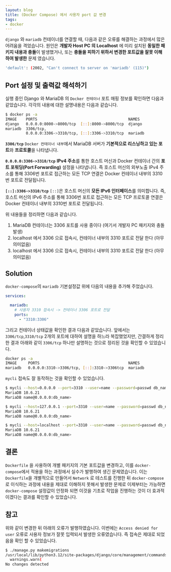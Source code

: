 ```yaml
---
layout: blog
title: (Docker Compose) 에서 사용자 port 값 변경
tags:
- docker
---
```


`django` 와 `mariadb` 컨테이너를 연결할 때, 다음과 같은 오류를 해결하는 과정에서 많은 어려움을 격었습니다. 원인은 **개발자 Host PC 의 Localhost** 에 미리 설치된 **동일한 패키지 내용과 충돌**이 발생했거나, 또는 **충돌을 피하기 위하서 변경한 포트값을 잘못 이해하여 발생한** 문제 였습니다.
```bash
'default': (2002, "Can't connect to server on 'mariadb' (115)") 
```

## Port 설정 및 출력값 해석하기
실행 중인 Django 와 MariaDB 의 `Docker 컨테이너` 포트 매핑 정보를 확인하면 다음과 같았습니다. 각각의 내용에 대한 설명내용은 다음과 같습니다.
```bash
$ docker ps -a
IMAGE    PORTS                                        NAMES
django   0.0.0.0:8000->8000/tcp  [::]:8000->8000/tcp  django
mariadb  3306/tcp,           
         0.0.0.0:3306->3310/tcp, [::]:3306->3310/tcp  mariadb
```

**`3306/tcp`**
`Docker 컨테이너 내부`에서 MariaDB 서버가 **기본적으로 리스닝하고 있는 포트**와 **프로토콜**을 나타냅니다.

**`0.0.0.0:3306->3310/tcp`**
**IPv4 주소**를 통한 호스트 머신과 Docker 컨테이너 간의 **포트 포워딩(Port Forwarding)** 설정을 나타냅니다. 즉 호스트 머신의 외부노출 IPv4 주소를 통해 3306번 포트로 접근하는 모든 TCP 연결은 Docker 컨테이너 내부의 3310번 포트로 전달됩니다.

**`[::]:3306->3310/tcp`**
`[::]`은 호스트 머신의 **모든 IPv6 인터페이스**를 의미합니다. 즉, 호스트 머신의 IPv6 주소를 통해 3306번 포트로 접근하는 모든 TCP 프로토콜 연결은 Docker 컨테이너 내부의 3310번 포트로 전달됩니다.

위 내용들을 정리하면 다음과 같습니다.
1. MariaDB 컨테이너는 3306 포트를 사용 중이다 (여기서 개발자 PC 패키지와 충돌발생)
1. localhost 에서 3306 으로 접속시, 컨테이너 내부의 3310 포트로 전달 한다 (아무 의미없음)
1. localhost 에서 3306 으로 접속시, 컨테이너 내부의 3310 포트로 전달 한다 (아무 의미없음)

## Solution
`docker-compose`의 `mariadb` 기본설정값 위에 다음의 내용을 추가해 주었습니다.
```yml
services:

  mariadb:
    # 사용자 3310 접속시 -> 컨테이너 3306 포트로 전달
    ports:
      - "3310:3306"
```

그리고 컨테이너 상태값을 확인한 결과 다음과 같았습니다. 앞에서는 `3306/tcp`,`3310/tcp` 2개의 포트에 대하여 설명을 하느라 복잡했었지만, 간결하게 정리한 결과 아래와 같이 `3306/tcp` 하나만 설명하는 것으로 정리된 것을 확인할 수 있었습니다.
```bash
docker ps -a
IMAGE     PORTS                                       NAMES
mariadb   0.0.0.0:3310->3306/tcp, [::]:3310->3306tcp  mariadb
```

`mycli` 접속도 잘 동작하는 것을 확인할 수 있었습니다.
```bash
$ mycli --host=0.0.0.0 --port=3310 --user=name --password=passwd db_name
MariaDB 10.6.21
MariaDB name@0.0.0.0:db_name> 

$ mycli --host=127.0.0.1 --port=3310 --user=name --password=passwd db_name
MariaDB 10.6.21
MariaDB name@0.0.0.0:db_name> 

$ mycli --host=localhost --port=3310 --user=name --password=passwd db_name
MariaDB 10.6.21
MariaDB name@0.0.0.0:db_name> 
```

## 결론
`Dockerfile` 을 사용하여 개별 패키지의 기본 포트값을 변경하고, 이를 `docker-compose`에서 적용을 하는 과정에서 실수가 발행하여 생긴 문제였습니다. 이는 `Dockerfile`을 개별적으로 만들어서 `Network` 로 테스트를 진행한 뒤 `docker-compose` 로 이식하는 과정에 내용을 제대로 이해하지 못해서 발생한 문제로 이제부터는 가능하면 `docker-compose` 설정값이 안정화 되면 이것을 기초로 작업을 진행하는 것이 더 효과적이겠다는 결과를 확인할 수 있었습니다.

## 참고
위와 같이 변경한 뒤 아래의 오류가 발행하였습니다. 이번에는 `Access denied for user` 오류로 사용자 정보가 잘못 입력되서 발생한 오류였습니다. 즉 접속은 제대로 되었음을 확인 할 수 있었습니다.
```bash
$ ./manage.py makemigrations
/usr/local/lib/python3.12/site-packages/django/core/management/commands/makemigrations.py:160: RuntimeWarning: Got an error checking a consistent migration history performed for database connection 'default': (1045, "Access denied for user 'user_name'@'172.20.0.4' (using password: YES)")
  warnings.warn(
No changes detected
```